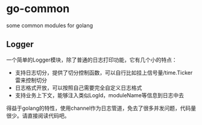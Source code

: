 # go-common
some common modules for golang

## Logger

一个简单的Logger模块，除了普通的日志打印功能，它有几个小的特点：

  * 支持日志切分，提供了切分控制函数，可以自行比如挂上信号量/time.Ticker雷来控制切分
  * 日志格式开放，可以按照自己需要完全自定义日志格式
  * 支持业务上下文，能够注入类似LogId，moduleName等信息到日志中去

得益于golang的特性，使用channel作为日志管道，免去了很多并发问题，代码量很少。请直接阅读代码吧。
